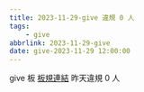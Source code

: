 ```yaml
---
title: 2023-11-29-give 違規 0 人
tags:
    - give
abbrlink: 2023-11-29-give
date: give-2023-11-29 12:00:00
---
```

give 板 [板規連結](https://www.ptt.cc/bbs/give/M.1612495900.A.C32.html)
昨天違規 0 人
